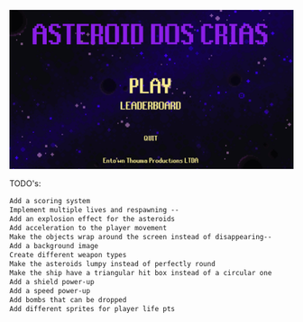 ![menu](assets/image.png)

TODO's:

    Add a scoring system
    Implement multiple lives and respawning --
    Add an explosion effect for the asteroids
    Add acceleration to the player movement
    Make the objects wrap around the screen instead of disappearing--
    Add a background image
    Create different weapon types
    Make the asteroids lumpy instead of perfectly round
    Make the ship have a triangular hit box instead of a circular one
    Add a shield power-up
    Add a speed power-up
    Add bombs that can be dropped
    Add different sprites for player life pts
